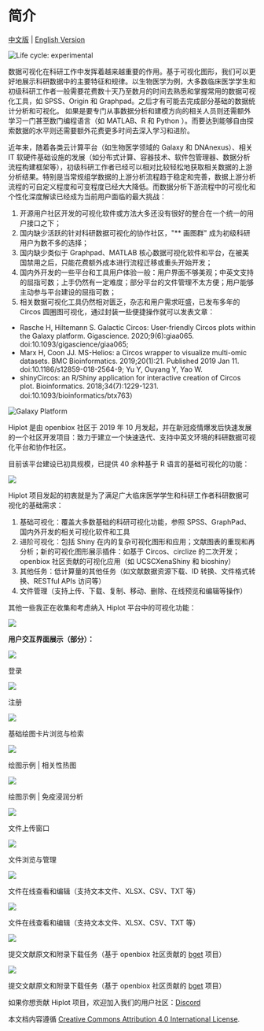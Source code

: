# 简介

[中文版](./) | [English Version](../)

<img src="https://img.shields.io/badge/lifecycle-experimental-orange.svg" alt="Life cycle: experimental">

数据可视化在科研工作中发挥着越来越重要的作用。基于可视化图形，我们可以更好地展示科研数据中的主要特征和规律。以生物医学为例，大多数临床医学学生和初级科研工作者一般需要花费数十天乃至数月的时间去熟悉和掌握常用的数据可视化工具，如 SPSS、Origin 和 Graphpad。之后才有可能去完成部分基础的数据统计分析和可视化。 如果是要专门从事数据分析和建模方向的相关人员则还需额外学习一门甚至数门编程语言（如 MATLAB、R 和 Python ）。而要达到能够自由探索数据的水平则还需要额外花费更多时间去深入学习和进阶。

近年来，随着各类云计算平台（如生物医学领域的 Galaxy 和 DNAnexus）、相关 IT 软硬件基础设施的发展（如分布式计算、容器技术、软件包管理器、数据分析流程构建框架等），初级科研工作者已经可以相对比较轻松地获取相关数据的上游分析结果。特别是当常规组学数据的上游分析流程趋于稳定和完善，数据上游分析流程的可自定义程度和可变程度已经大大降低。而数据分析下游流程中的可视化和个性化深度解读已经成为当前用户面临的最大挑战：

1.  开源用户社区开发的可视化软件或方法大多还没有很好的整合在一个统一的用户接口之下；
2.  国内缺少活跃的针对科研数据可视化的协作社区，"** 画图群" 成为初级科研用户为数不多的选择；
3.  国内缺少类似于 Graphpad、MATLAB 核心数据可视化软件和平台，在被美国禁用之后，只能花费额外成本进行流程迁移或重头开始开发；
4.  国内外开发的一些平台和工具用户体验一般：用户界面不够美观；中英文支持的屈指可数；上手仍然有一定难度；部分平台的文件管理不太方便；用户能够主动参与平台建设的屈指可数；
5.  相关数据可视化工具仍然相对匮乏，杂志和用户需求旺盛，已发布多年的 Circos 圆圈图可视化，通过封装一些便捷操作就可以发表文章：

-   Rasche H, Hiltemann S. Galactic Circos: User-friendly Circos plots within the Galaxy platform. Gigascience. 2020;9(6):giaa065. doi:10.1093/gigascience/giaa065;
-   Marx H, Coon JJ. MS-Helios: a Circos wrapper to visualize multi-omic datasets. BMC Bioinformatics. 2019;20(1):21. Published 2019 Jan 11. doi:10.1186/s12859-018-2564-9; Yu Y, Ouyang Y, Yao W.
-   shinyCircos: an R/Shiny application for interactive creation of Circos plot. Bioinformatics. 2018;34(7):1229-1231. doi:10.1093/bioinformatics/btx763）

![Galaxy Platform](https://s1.ax1x.com/2020/07/08/UEk8mV.png)

Hiplot 是由 openbiox 社区于 2019 年 10 月发起，并在新冠疫情爆发后快速发展的一个社区开发项目：致力于建立一个快速迭代、支持中英文环境的科研数据可视化平台和协作社区。

目前该平台建设已初具规模，已提供 40 余种基于 R 语言的基础可视化的功能：

![](https://pic3.zhimg.com/80/v2-9ec5275aff039798cf35ba73e109de38_720w.jpg)

Hiplot 项目发起的初衷就是为了满足广大临床医学学生和科研工作者科研数据可视化的基础需求：

1.  基础可视化：覆盖大多数基础的科研可视化功能，参照 SPSS、GraphPad、国内外开发的相关可视化软件和工具
2.  进阶可视化：包括 Shiny 在内的复杂可视化图形和应用；文献图表的重现和再分析；新的可视化图形展示插件：如基于 Circos、circlize 的二次开发；openbiox 社区贡献的可视化应用（如 UCSCXenaShiny 和 bioshiny）
3.  其他任务：低计算量的其他任务（如文献数据资源下载、ID 转换、文件格式转换、RESTful APIs 访问等）
4.  文件管理（支持上传、下载、复制、移动、删除、在线预览和编辑等操作）

其他一些我正在收集和考虑纳入 Hiplot 平台中的可视化功能：

![](https://pic4.zhimg.com/80/v2-6b6594e17dd1d26a23bcc4f56df5c7c2_720w.jpg)

**用户交互界面展示（部分）：**

![](https://picb.zhimg.com/80/v2-fe6589d314076c4ed185d52bfb86eba3_720w.jpg)

登录

![](https://pic4.zhimg.com/80/v2-99efc0528963311e562a49eb828822c4_720w.jpg)

注册

![](https://pic1.zhimg.com/80/v2-92ec8062a7548e83ead15e8fc15f27ab_720w.jpg)

基础绘图卡片浏览与检索

![](https://pic3.zhimg.com/80/v2-269dac241079408cd78b68a36b38ae41_720w.jpg)

绘图示例 | 相关性热图

![](https://pic3.zhimg.com/80/v2-7f775eb457c0ba3c410cbfb23ec9cd17_720w.jpg)

绘图示例 | 免疫浸润分析

![](https://picb.zhimg.com/80/v2-562a022353bc8eac39f4e5f5db4f320e_720w.jpg)

文件上传窗口

![](https://pic1.zhimg.com/80/v2-e22822a6d179aaff5320b478ee0388ba_720w.jpg)

文件浏览与管理

![](https://pic2.zhimg.com/80/v2-24406918e07c06aeae75cb6e704b6eeb_720w.jpg)

文件在线查看和编辑（支持文本文件、XLSX、CSV、TXT 等）

![](https://pic3.zhimg.com/80/v2-efcf77da5d64ecff6deac844bd3abb46_720w.jpg)

文件在线查看和编辑（支持文本文件、XLSX、CSV、TXT 等）

![](https://pic3.zhimg.com/80/v2-c2566db9ed1c631ac73a84459a2b2d56_720w.jpg)

提交文献原文和附录下载任务（基于 openbiox 社区贡献的 [bget](https://github.com/openanno/bget) 项目）

![](https://picb.zhimg.com/80/v2-af4a1fa4bf3913c1cebe2c1dcb2dea2a_720w.jpg)

提交文献原文和附录下载任务（基于 openbiox 社区贡献的 [bget](https://github.com/openanno/bget) 项目）

如果你想贡献 Hiplot 项目，欢迎加入我们的用户社区：[Discord](https://discord.gg/vX6tSax)

本文档内容遵循 <a rel="license" href="http://creativecommons.org/licenses/by/4.0/">Creative Commons Attribution 4.0 International License</a>.
